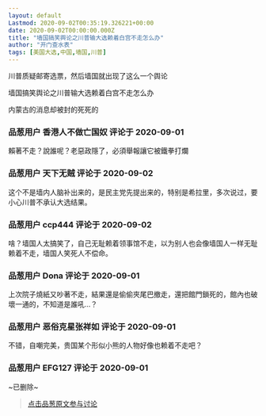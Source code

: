 ```yaml
---
layout: default
Lastmod: 2020-09-02T00:35:19.326221+00:00
date: 2020-09-02T00:00:00.000Z
title: "墙国搞笑舆论之川普输大选赖着白宫不走怎么办"
author: "开门查水表"
tags: [美国大选,中国,墙国,川普]
---
```


川普质疑邮寄选票，然后墙国就出现了这么一个舆论  
  
墙国搞笑舆论之川普输大选赖着白宫不走怎么办  
  
内蒙古的消息却被封的死死的

            
### 品葱用户 **香港人不做亡国奴** 评论于 2020-09-01
        
賴著不走？說誰呢？老惡政隱了，必須舉報讓它被鐵拳打爛
        


            
### 品葱用户 **天下无贼** 评论于 2020-09-02
        
这个不是墙内人脑补出来的，是民主党先提出来的，特别是希拉里，多次说过，要小心川普不承认大选结果。
        


            
### 品葱用户 **ccp444** 评论于 2020-09-02
        
啥？墙国人太搞笑了，自己无耻赖着领事馆不走，以为别人也会像墙国人一样无耻赖着不走，墙国人笑死人不偿命。
        


            
### 品葱用户 **Dona** 评论于 2020-09-01
        
上次院子燒紙又吵著不走，結果還是偷偷夾尾巴撤走，還把館門鎖死的，館內也破壞一通的，不知道是誰吼…？
        


            
### 品葱用户 **恶俗克星张祥如** 评论于 2020-09-01
        
不错，自嘲完美，贵国某个形似小熊的人物好像也赖着不走吧？
        


            
### 品葱用户 **EFG127** 评论于 2020-09-01
        
~已删除~
        






> [点击品葱原文参与讨论](https://pincong.rocks/article/23653)

